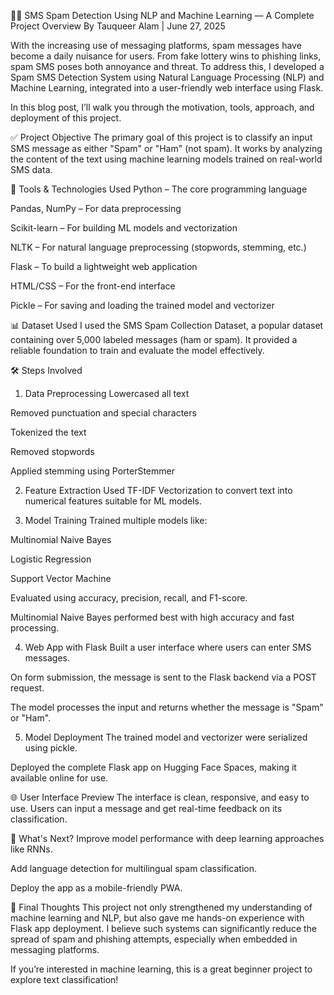 🚫📩 SMS Spam Detection Using NLP and Machine Learning — A Complete Project Overview
By Tauqueer Alam | June 27, 2025

With the increasing use of messaging platforms, spam messages have become a daily nuisance for users. From fake lottery wins to phishing links, spam SMS poses both annoyance and threat. To address this, I developed a Spam SMS Detection System using Natural Language Processing (NLP) and Machine Learning, integrated into a user-friendly web interface using Flask.

In this blog post, I’ll walk you through the motivation, tools, approach, and deployment of this project.

✅ Project Objective
The primary goal of this project is to classify an input SMS message as either "Spam" or "Ham" (not spam). It works by analyzing the content of the text using machine learning models trained on real-world SMS data.

🧠 Tools & Technologies Used
Python – The core programming language

Pandas, NumPy – For data preprocessing

Scikit-learn – For building ML models and vectorization

NLTK – For natural language preprocessing (stopwords, stemming, etc.)

Flask – To build a lightweight web application

HTML/CSS – For the front-end interface

Pickle – For saving and loading the trained model and vectorizer

📊 Dataset Used
I used the SMS Spam Collection Dataset, a popular dataset containing over 5,000 labeled messages (ham or spam). It provided a reliable foundation to train and evaluate the model effectively.

🛠️ Steps Involved
1. Data Preprocessing
Lowercased all text

Removed punctuation and special characters

Tokenized the text

Removed stopwords

Applied stemming using PorterStemmer

2. Feature Extraction
Used TF-IDF Vectorization to convert text into numerical features suitable for ML models.

3. Model Training
Trained multiple models like:

Multinomial Naive Bayes

Logistic Regression

Support Vector Machine

Evaluated using accuracy, precision, recall, and F1-score.

Multinomial Naive Bayes performed best with high accuracy and fast processing.

4. Web App with Flask
Built a user interface where users can enter SMS messages.

On form submission, the message is sent to the Flask backend via a POST request.

The model processes the input and returns whether the message is "Spam" or "Ham".

5. Model Deployment
The trained model and vectorizer were serialized using pickle.

Deployed the complete Flask app on Hugging Face Spaces, making it available online for use.

🌐 User Interface Preview
The interface is clean, responsive, and easy to use. Users can input a message and get real-time feedback on its classification.


🚀 What's Next?
Improve model performance with deep learning approaches like RNNs.

Add language detection for multilingual spam classification.

Deploy the app as a mobile-friendly PWA.

📌 Final Thoughts
This project not only strengthened my understanding of machine learning and NLP, but also gave me hands-on experience with Flask app deployment. I believe such systems can significantly reduce the spread of spam and phishing attempts, especially when embedded in messaging platforms.

If you’re interested in machine learning, this is a great beginner project to explore text classification!
